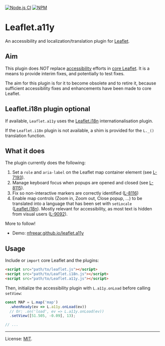 [![Node.js CI][ci-img]][ci]
[![NPM][npm-img]][npm]

# Leaflet.a11y

An accessibility and localization/translation plugin for [Leaflet][].

## Aim

This plugin does _NOT_ replace [accessibility][] efforts in [core Leaflet][bugs]. It is a means to provide interim fixes, and potentially to test fixes.

The aim for this plugin is for it to become obsolete and to retire it, because sufficient accessibility fixes and enhancements have been made to core Leaflet.

## Leaflet.i18n plugin optional

If available, `Leaflet.a11y` uses the [Leaflet.i18n][] internationalisation plugin.

If the `Leaflet.i18n` plugin is not available, a shim is provided for the `L._()` translation function.

## What it does

The plugin currently does the following:

1. Set a `role` and `aria-label` on the Leaflet map container element (see [L-7193][]).
2. Manage keyboard focus when popups are opened and closed (see [L-8115][]).
3. Fix so non-interactive markers are correctly identified ([L-8116][])
4. Enable map controls (Zoom in, Zoom out, Close popup, ...) to be translated into a language that has been set with `setLocale` ([Leaflet.i18n][]). Mostly relevant for accessibility, as most text is hidden from visual users ([L-9092]).

More to follow!

* Demo: [nfreear.github.io/leaflet.a11y][demo]

## Usage

Include or `import` core Leaflet and the plugins:

```html
<script src="path/to/leaflet.js"></script>
<script src="path/to/Leaflet.i18n.js"></script>
<script src="path/to/Leaflet.a11y.js"></script>
```

Then, initialize the accessibility plugin with `L.a11y.onLoad` before calling `setView`:

```js
const MAP = L.map('map')
  .whenReady(ev => L.a11y.onLoad(ev))
  // Or: .on('load', ev => L.a11y.onLoad(ev))
  .setView([51.505, -0.09], 13);

// ...
```

---
License: [MIT][].

[ci]: https://github.com/nfreear/leaflet.a11y/actions/workflows/node.js.yml
[ci-img]: https://github.com/nfreear/leaflet.a11y/actions/workflows/node.js.yml/badge.svg
[npm]: https://www.npmjs.com/package/leaflet.a11y
[npm-img]: https://img.shields.io/npm/v/leaflet.a11y
[demo]: https://nfreear.github.io/leaflet.a11y/
[Leaflet]: https://leafletjs.com/
[accessibility]: https://leafletjs.com/examples/accessibility/
[Leaflet.i18n]: https://github.com/umap-project/Leaflet.i18n
[MIT x]: https://nfreear.mit-license.org/
[MIT]: https://github.com/nfreear/leaflet.a11y/blob/main/LICENSE
[bugs]: https://github.com/Leaflet/Leaflet/labels/accessibility
[L-7193]: https://github.com/Leaflet/Leaflet/issues/7193
  "Make the leaflet-container a programmatically determinable element"
[L-8115]: https://github.com/Leaflet/Leaflet/issues/8115
  "Focus management between markers and popups"
[L-8116]: https://github.com/Leaflet/Leaflet/issues/8116
  "Discern interactive markers from non-interactive markers"
[L-9092]: https://github.com/Leaflet/Leaflet/issues/9092
  "feat: Add placeholder function for translation/localization/i18n to Leaflet"
[L-9087]: https://github.com/Leaflet/Leaflet/pull/9087
  "Add the 'Leaflet.a11y' to plugin list"
[Maps WCAG eval]: https://github.com/Malvoz/web-maps-wcag-evaluation
  "Web map tools WCAG 2.1 evaluation - A manual accessibility evaluation of popular web map tools."

